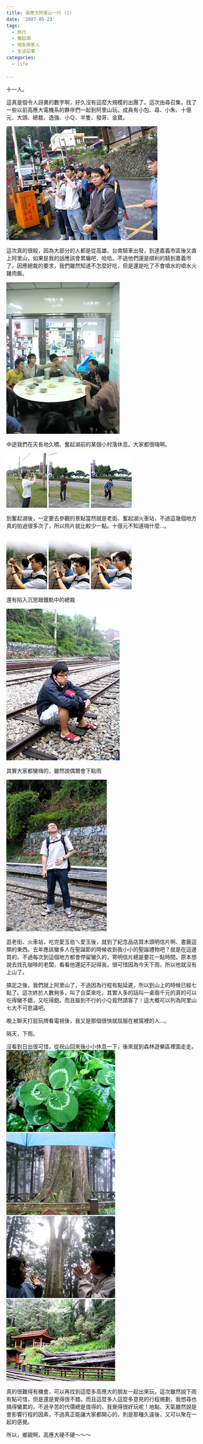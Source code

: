 ```yaml
---
title: 高應大阿里山一行 (2)
date: '2007-05-23'
tags:
  - 旅行
  - 奮起湖
  - 朋友與家人
  - 生活記事
categories:
  - life

---
```

十一人。  
  
這真是個令人訝異的數字啊，好久沒有這麼大規模的出團了。這次由尋召集，找了一些以前高應大電機系的夥伴們一起到阿里山玩。成員有小包、尋、小朱、十億元、大頭、總裁、逸強、小Ｑ、半隻、發哥、金寶。  
  
[![](images/0.jpg)](http://picasaweb.google.com/yurenju/GLeuNL/photo#5067307296825967442)  
  
這次真的很殺，因為大部分的人都是從高雄、台南騎車出發，到達嘉義市區後又直上阿里山，如果是我的話應該會累癱吧，哈哈。不過他們還是順利的騎到嘉義市了。因應總裁的要求，我們雖然知道不怎麼好吃，但是還是吃了不會噴水的噴水火雞肉飯。  
  
[![](images/1.jpg)](http://picasaweb.google.com/yurenju/GLeuNL/photo#5067307232401457842)  
  
中途我們在天長地久橋、奮起湖前的某個小村落休息。大家都很嗨啊。  
  
[![](images/2.jpg)](http://picasaweb.google.com/yurenju/GLeuNL/photo#5067307262466228978) [![](images/3.jpg)](http://picasaweb.google.com/yurenju/GLeuNL/photo#5067307279646098210) [![](images/4.jpg)](http://picasaweb.google.com/yurenju/GLeuNL/photo#5067307283941065522)  
  
到奮起湖後，一定要去參觀的景點當然就是老街、奮起湖火車站，不過這幾個地方真的拍過很多次了，所以照片就比較少一點。十億元不知道嗨什麼…。  
  
[![](images/5.jpg)](http://picasaweb.google.com/yurenju/GLeuNL/photo#5067307490099495954) [![](images/6.jpg)](http://picasaweb.google.com/yurenju/GLeuNL/photo#5067307494394463266) [![](images/7.jpg)](http://picasaweb.google.com/yurenju/GLeuNL/photo#5067307498689430578)  
  
還有陷入沉思跟鐵軌中的總裁  
  
[![](images/8.jpg)](http://picasaweb.google.com/yurenju/GLeuNL/photo#5067307464329692114)  
  
其實大家都蠻嗨的，雖然說偶爾會下點雨  
  
[![](images/9.jpg)](http://picasaweb.google.com/yurenju/GLeuNL/photo#5067307481509561330)  
  
逛老街、火車站，吃完愛玉伯ㄟ愛玉後，就到了紀念品店買木頭明信片啊、書籤這類的東西。去年應該蠻多人在聖誕節的時候收到我小小的聖誕禮物吧？就是在這邊買的。不過每次到這個地方都會停留蠻久的，寄明信片總是要花一點時間。原本想說去找孔咖啡的老闆，看看他還記不記得我，很可惜因為今天下雨，所以他就沒有上山了。  
  
搞定之後，我們就上阿里山了，不過因為行程有點延遲，所以到山上的時候已經七點了。這次終於人數夠多，叫了合菜來吃，其實人多的話叫一桌兩千元的真的可以吃得蠻不錯，又吃得飽。而且摳到不行的小Ｑ竟然請客了！這大概可以列為阿里山七大不可思議吧。  
  
晚上聊天打屁玩牌看電視後，我又是那個很快就屈服在被窩裡的人…。  
  
隔天，下雨。  
  
沒看到日出很可惜，從祝山回來後小小休息一下，後來就到森林遊樂區裡面走走。  
[![](images/10.jpg)](http://picasaweb.google.com/yurenju/GLeuNL/photo#5067307606063613266) [![](images/11.jpg)](http://picasaweb.google.com/yurenju/GLeuNL/photo#5067307618948515186) [![](images/12.jpg)](http://picasaweb.google.com/yurenju/GLeuNL/photo#5067307636128384434) [![](images/13.jpg)](http://picasaweb.google.com/yurenju/GLeuNL/photo#5067307657603220962)  
  
真的很難得有機會，可以再找到這麼多高應大的朋友一起出來玩，這次雖然說下雨有點可惜，但是還是覺得很不錯。而且這麼多人這麼多意見的行程規劃，我想尋也搞得蠻累的，不過辛苦的代價總是值得的，我覺得很好玩呢！地點、天氣雖然說是會影響行程的因素，不過真正能讓大家都開心的，則是那種久違後，又可以聚在一起的感覺。  
  
所以，鄉親啊，高應大硬不硬～～～